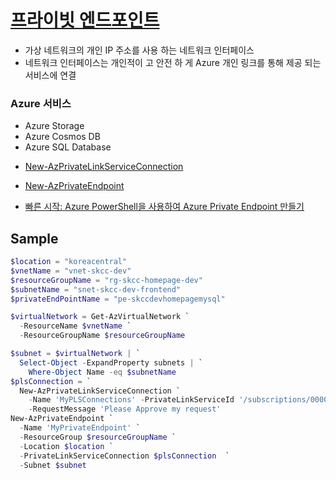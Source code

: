 # [프라이빗 엔드포인트](https://docs.microsoft.com/ko-kr/azure/private-link/private-endpoint-overview)  
- 가상 네트워크의 개인 IP 주소를 사용 하는 네트워크 인터페이스
- 네트워크 인터페이스는 개인적이 고 안전 하 게 Azure 개인 링크를 통해 제공 되는 서비스에 연결


### Azure 서비스
- Azure Storage
- Azure Cosmos DB
- Azure SQL Database

* [New-AzPrivateLinkServiceConnection](https://docs.microsoft.com/ko-kr/powershell/module/az.network/New-AzPrivateLinkServiceConnection?view=azps-7.1.0)
* [New-AzPrivateEndpoint](https://docs.microsoft.com/ko-kr/powershell/module/az.network/new-azprivateendpoint?view=azps-7.1.0)

* [빠른 시작: Azure PowerShell을 사용하여 Azure Private Endpoint 만들기](https://docs.microsoft.com/ko-kr/azure/private-link/create-private-endpoint-powershell)   


## Sample
```powershell
$location = "koreacentral"
$vnetName = "vnet-skcc-dev"
$resourceGroupName = "rg-skcc-homepage-dev"
$subnetName = "snet-skcc-dev-frontend"
$privateEndPointName = "pe-skccdevhomepagemysql"

$virtualNetwork = Get-AzVirtualNetwork `
  -ResourceName $vnetName `
  -ResourceGroupName $resourceGroupName

$subnet = $virtualNetwork | `
  Select-Object -ExpandProperty subnets | `
    Where-Object Name -eq $subnetName
$plsConnection = `
  New-AzPrivateLinkServiceConnection `
    -Name 'MyPLSConnections' -PrivateLinkServiceId '/subscriptions/00000000-0000-0000-0000-000000000000/resourceGroups/myResourceGroup/providers/Microsoft.Network/privateLinkServices/privateLinkService' `
    -RequestMessage 'Please Approve my request'
New-AzPrivateEndpoint `
  -Name 'MyPrivateEndpoint' `
  -ResourceGroup $resourceGroupName `
  -Location $location `
  -PrivateLinkServiceConnection $plsConnection  `
  -Subnet $subnet
```